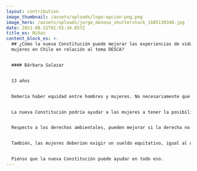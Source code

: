 ```yaml
---
layout: contribution
image_thumbnail: /assets/uploads/logo-opcion-png.png
image_hero: /assets/uploads/jorge_donoso_shutterstock_1685130340.jpg
date: 2021-08-31T01:55:34.657Z
title_es: Niñas
content_block_es: >-
  ## ¿Cómo la nueva Constitución puede mejorar las experiencias de vida de las
  mujeres en Chile en relación al tema DESCA?


  #### Bárbara Salazar


  13 años


  Debería haber equidad entre hombres y mujeres. No necesariamente que la mujer sea mejor o esté por encima del hombre, sino que pueda estar a la par.


  La nueva Constitución podría ayudar a las mujeres a tener la posibilidad de decidir sobre su cuerpo, en caso que quiera abortar, o no, pues hay mujeres que tienen a sus hijos e hijas, pero no los quieren. Después esos hijos sufren y andan en la calle.


  Respecto a los derechos ambientales, pueden mejorar si la derecha no se mete, si los empresarios no se meten. Porque ellos nunca querrán dejar de explotar la tierra, las aguas, el mar... a ellos la plata los manda.


  También, las mujeres deberían exigir un sueldo equitativo, igual al de los hombres si es el mismo trabajo. Y la salud no debería ser más cara para las mujeres, sólo por ser mujeres.


  Pienso que la nueva Constitución puede ayudar en todo eso.
---
```

